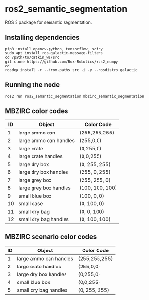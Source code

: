 # ros2_semantic_segmentation
ROS 2 package for semantic segmentation.

## Installing dependencies
```
pip3 install opencv-python, tensorflow, scipy
sudo apt install ros-galactic-message-filters
cd /path/to/catkin_ws/src
git clone https://github.com/Box-Robotics/ros2_numpy 
cd ..
rosdep install -r --from-paths src -i -y --rosdistro galactic 
```

## Running the node
```
ros2 run ros2_semantic_segmentation mbzirc_semantic_segmentation 
```

## MBZIRC color codes

| ID    | Object                      | Color Code      |
| ------| ----------------------------| --------------- |
|1      | large ammo can              | (255,255,255)   |
|2      | large ammo can handles      | (255,0,0)       |
|3      | large crate                 | (0,255,0)       |
|4      | large crate handles         | (0,0,255)       |
|5      | large dry box               | (0, 255, 255)   |
|6      | large dry box handles       | (255, 0, 255)   |
|7      | large grey box              | (255, 255, 0)   |
|8      | large grey box handles      | (100, 100, 100) |
|9      | small blue box              | (100, 0, 0)     |
|10     | small case                  | (0, 100, 0)     |
|11     | small dry bag               | (0, 0, 100)     |
|12     | small dry bag handles       | (0, 100, 100)   |


## MBZIRC scenario color codes

| ID    | Object                      | Color Code      |
| ------| ----------------------------| --------------- |
|1      | large ammo can handles      | (255,255,255)   |
|2      | large crate handles         | (255,0,0)       |
|3      | large dry box handles       | (0,255,0)       |
|4      | small blue box              | (0,0,255)       |
|5      | small dry bag handles       | (0, 255, 255)   |
